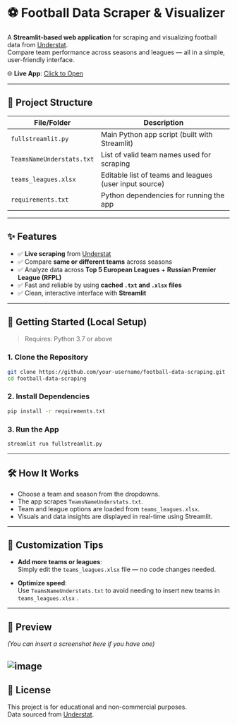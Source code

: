 # ⚽ Football Data Scraper & Visualizer

A **Streamlit-based web application** for scraping and visualizing football data from [Understat](https://understat.com).  
Compare team performance across seasons and leagues — all in a simple, user-friendly interface.

🌐 **Live App**: [Click to Open](https://footballdatascrapingunderstat.streamlit.app/)

---

## 📂 Project Structure

| File/Folder               | Description                                                                |
|---------------------------|----------------------------------------------------------------------------|
| `fullstreamlit.py`        | Main Python app script (built with Streamlit)                              |
| `TeamsNameUnderstats.txt` | List of valid team names used for scraping                                 |
| `teams_leagues.xlsx`      | Editable list of teams and leagues (user input source)                     |
| `requirements.txt`        | Python dependencies for running the app                                    |

---

## ✨ Features

- ✅ **Live scraping** from [Understat](https://understat.com)
- ✅ Compare **same or different teams** across seasons
- ✅ Analyze data across **Top 5 European Leagues** + **Russian Premier League (RFPL)**
- ✅ Fast and reliable by using **cached `.txt` and `.xlsx` files**
- ✅ Clean, interactive interface with **Streamlit**

---

## 🚀 Getting Started (Local Setup)

> Requires: Python 3.7 or above

### 1. Clone the Repository

```bash
git clone https://github.com/your-username/football-data-scraping.git
cd football-data-scraping
```

### 2. Install Dependencies

```bash
pip install -r requirements.txt
```

### 3. Run the App

```bash
streamlit run fullstreamlit.py
```

---

## 🛠️ How It Works

- Choose a team and season from the dropdowns.
- The app scrapes `TeamsNameUnderstats.txt`.
- Team and league options are loaded from `teams_leagues.xlsx`.
- Visuals and data insights are displayed in real-time using Streamlit.

---

## 📝 Customization Tips

- **Add more teams or leagues**:  
  Simply edit the `teams_leagues.xlsx` file — no code changes needed.

- **Optimize speed**:  
  Use `TeamsNameUnderstats.txt` to avoid needing to insert new teams in `teams_leagues.xlsx` .

---

## 📸 Preview

*(You can insert a screenshot here if you have one)*  
<!-- ![App Preview](https://footballdatascrapingunderstat.streamlit.app/_static/screenshot.png) -->
![image](https://github.com/user-attachments/assets/51b1edcc-9dea-4d1e-8395-8f32d867d617)
---

## 📄 License

This project is for educational and non-commercial purposes.  
Data sourced from [Understat](https://understat.com).
